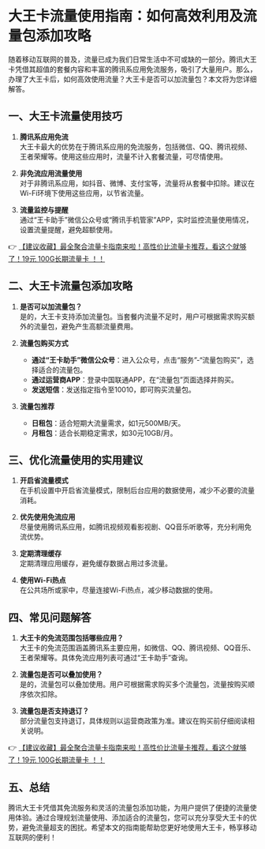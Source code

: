 # 大王卡流量使用指南：如何高效利用及流量包添加攻略

随着移动互联网的普及，流量已成为我们日常生活中不可或缺的一部分。腾讯大王卡凭借其超值的套餐内容和丰富的腾讯系应用免流服务，吸引了大量用户。那么，办理了大王卡后，如何高效使用流量？大王卡是否可以加流量包？本文将为您详细解答。

## 一、大王卡流量使用技巧

1. **腾讯系应用免流**  
   大王卡最大的优势在于腾讯系应用的免流服务，包括微信、QQ、腾讯视频、王者荣耀等。使用这些应用时，流量不计入套餐流量，可尽情使用。

2. **非免流应用流量使用**  
   对于非腾讯系应用，如抖音、微博、支付宝等，流量将从套餐中扣除。建议在Wi-Fi环境下使用这些应用，以节省流量。

3. **流量监控与提醒**  
   通过“王卡助手”微信公众号或“腾讯手机管家”APP，实时监控流量使用情况，设置流量提醒，避免超额使用。

👉 [【建议收藏】最全聚合流量卡指南来啦！高性价比流量卡推荐，看这个就够了！19元 100G长期流量卡 ！！](https://bit.ly/Liuliangka)

## 二、大王卡流量包添加攻略

1. **是否可以加流量包？**  
   是的，大王卡支持添加流量包。当套餐内流量不足时，用户可根据需求购买额外的流量包，避免产生高额流量费用。

2. **流量包购买方式**  
   - **通过“王卡助手”微信公众号**：进入公众号，点击“服务”-“流量包购买”，选择适合的流量包。
   - **通过运营商APP**：登录中国联通APP，在“流量包”页面选择并购买。
   - **发送短信**：发送指定指令至10010，即可购买流量包。

3. **流量包推荐**  
   - **日租包**：适合短期大流量需求，如1元500MB/天。
   - **月租包**：适合长期稳定需求，如30元10GB/月。

## 三、优化流量使用的实用建议

1. **开启省流量模式**  
   在手机设置中开启省流量模式，限制后台应用的数据使用，减少不必要的流量消耗。

2. **优先使用免流应用**  
   尽量使用腾讯系应用，如腾讯视频观看影视剧、QQ音乐听歌等，充分利用免流优势。

3. **定期清理缓存**  
   定期清理应用缓存，避免缓存数据占用过多流量。

4. **使用Wi-Fi热点**  
   在公共场所或家中，尽量连接Wi-Fi热点，减少移动数据的使用。

## 四、常见问题解答

1. **大王卡的免流范围包括哪些应用？**  
   大王卡的免流范围涵盖腾讯系主要应用，如微信、QQ、腾讯视频、QQ音乐、王者荣耀等。具体免流应用列表可通过“王卡助手”查询。

2. **流量包是否可以叠加使用？**  
   是的，流量包可以叠加使用。用户可根据需求购买多个流量包，流量按购买顺序依次扣除。

3. **流量包是否支持退订？**  
   部分流量包支持退订，具体规则以运营商政策为准。建议在购买前仔细阅读相关说明。

👉 [【建议收藏】最全聚合流量卡指南来啦！高性价比流量卡推荐，看这个就够了！19元 100G长期流量卡 ！！](https://bit.ly/Liuliangka)

## 五、总结

腾讯大王卡凭借其免流服务和灵活的流量包添加功能，为用户提供了便捷的流量使用体验。通过合理规划流量使用、添加适合的流量包，您可以充分享受大王卡的优势，避免流量超支的困扰。希望本文的指南能帮助您更好地使用大王卡，畅享移动互联网的便利！